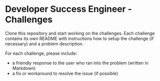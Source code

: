 # Developer Success Engineer - Challenges

Clone this repository and start working on the challenges. Each challenge contains its own README with instructions how to setup the challenge (if necessary) and a problem description.

For each challenge, please include:

- a friendly response to the user who ran into the problem (written in Markdown)
- a fix or workaround to resolve the issue (if possible)